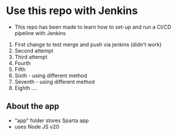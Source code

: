 # Use this repo with Jenkins
* This repo has been made to learn how to set-up and run a CI/CD pipeline with Jenkins
1. First change to test merge and push via jenkins (didn't work)
2. Second attempt
3. Third attempt
4. Fourth
5. Fifth
6. Sixth - using different method
7. Seventh - using different method
8. Eighth ....
## About the app
- "app" folder stores Sparta app
- uses Node JS v20
